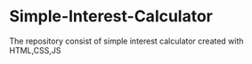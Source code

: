 # Simple-Interest-Calculator
The repository consist of simple interest calculator created with HTML,CSS,JS
